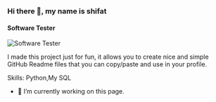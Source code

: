 ### Hi there 👋, my name is shifat
#### Software Tester
![Software Tester](https://media.licdn.com/dms/image/D5616AQFxrLVLkCJmHw/profile-displaybackgroundimage-shrink_350_1400/0/1709307681552?e=1714608000&v=beta&t=dvLiP0d4PljDXaQZEG4f8wAYeMXYSpDfU2AhDc6B2bA)

I made this project just for fun, it allows you to create nice and simple GitHub Readme files that you can copy/paste and use in your profile.

Skills: Python,My SQL

- 🔭 I’m currently working on this page. 








